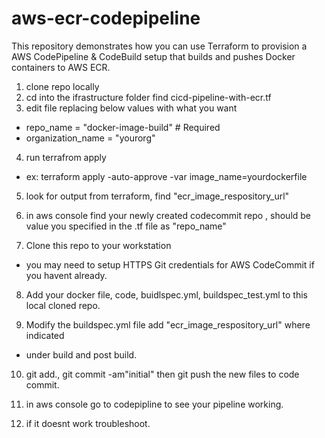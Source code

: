 # aws-ecr-codepipeline
This repository demonstrates how you can use Terraform to provision a AWS CodePipeline &amp; CodeBuild setup that builds and pushes Docker containers to AWS ECR.

1. clone repo locally
2. cd into the ifrastructure folder find cicd-pipeline-with-ecr.tf
3. edit file replacing below values  with what you want
  * repo_name                 = "docker-image-build"                                                             # Required
  * organization_name         = "yourorg"    
4. run terrafrom apply
  * ex: terraform apply -auto-approve -var image_name=yourdockerfile
  
5. look for output from terraform, find "ecr_image_respository_url"

6. in aws console find your newly created codecommit repo , should be value you specified in the .tf file as "repo_name"

7. Clone this repo to your workstation
  * you may need to setup HTTPS Git credentials for AWS CodeCommit if you havent already.

8. Add your docker file, code, buidlspec.yml, buildspec_test.yml to this local cloned repo.

9. Modify the buildspec.yml file add   "ecr_image_respository_url" where  indicated
  * under build and post build.
  
10. git add., git commit -am"initial" then git push the new files to code commit.

11. in aws console go to codepipline to see your pipeline working.

12. if it doesnt work troubleshoot.
